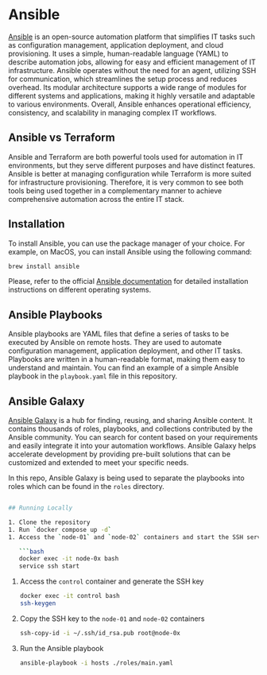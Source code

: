 # Ansible

[Ansible](https://www.ansible.com/) is an open-source automation platform that simplifies IT tasks such as configuration management, application deployment, and cloud provisioning. It uses a simple, human-readable language (YAML) to describe automation jobs, allowing for easy and efficient management of IT infrastructure. Ansible operates without the need for an agent, utilizing SSH for communication, which streamlines the setup process and reduces overhead. Its modular architecture supports a wide range of modules for different systems and applications, making it highly versatile and adaptable to various environments. Overall, Ansible enhances operational efficiency, consistency, and scalability in managing complex IT workflows.

## Ansible vs Terraform

Ansible and Terraform are both powerful tools used for automation in IT environments, but they serve different purposes and have distinct features. Ansible is better at managing configuration while Terraform is more suited for infrastructure provisioning. Therefore, it is very common to see both tools being used together in a complementary manner to achieve comprehensive automation across the entire IT stack.

## Installation

To install Ansible, you can use the package manager of your choice. For example, on MacOS, you can install Ansible using the following command:

```bash
brew install ansible
```

Please, refer to the official [Ansible documentation](https://docs.ansible.com/ansible/latest/installation_guide/intro_installation.html) for detailed installation instructions on different operating systems.

## Ansible Playbooks

Ansible playbooks are YAML files that define a series of tasks to be executed by Ansible on remote hosts. They are used to automate configuration management, application deployment, and other IT tasks. Playbooks are written in a human-readable format, making them easy to understand and maintain. You can find an example of a simple Ansible playbook in the `playbook.yaml` file in this repository.

## Ansible Galaxy

[Ansible Galaxy](https://galaxy.ansible.com/) is a hub for finding, reusing, and sharing Ansible content. It contains thousands of roles, playbooks, and collections contributed by the Ansible community. You can search for content based on your requirements and easily integrate it into your automation workflows. Ansible Galaxy helps accelerate development by providing pre-built solutions that can be customized and extended to meet your specific needs.

In this repo, Ansible Galaxy is being used to separate the playbooks into roles which can be found in the `roles` directory.

````bash

## Running Locally

1. Clone the repository
1. Run `docker compose up -d`
1. Access the `node-01` and `node-02` containers and start the SSH service

   ```bash
   docker exec -it node-0x bash
   service ssh start
````

1. Access the `control` container and generate the SSH key

   ```bash
   docker exec -it control bash
   ssh-keygen
   ```

1. Copy the SSH key to the `node-01` and `node-02` containers

   ```bash
   ssh-copy-id -i ~/.ssh/id_rsa.pub root@node-0x
   ```

1. Run the Ansible playbook

   ```bash
   ansible-playbook -i hosts ./roles/main.yaml
   ```
